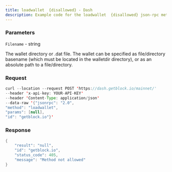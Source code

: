```yaml
---
title: loadwallet  {disallowed} - Dash
description: Example code for the loadwallet  {disallowed} json-rpc method. Сomplete guide on how to use loadwallet  {disallowed} json-rpc in GetBlock.io Web3 documentation.
---
```


### Parameters


`Filename` - string

The wallet directory or .dat file. The wallet can be specified as
file/directory basename (which must be located in the walletdir
directory), or as an absolute path to a file/directory.

### Request

``` java
curl --location --request POST 'https://dash.getblock.io/mainnet/' 
--header 'x-api-key: YOUR-API-KEY' 
--header 'Content-Type: application/json' 
--data-raw '{"jsonrpc": "2.0",
"method": "loadwallet",
"params": [null],
"id": "getblock.io"}'
```

###  Response

``` java
{
    "result": "null",
    "id": "getblock.io",
    "status_code": 405,
    "message": "Method not allowed"
}
```

